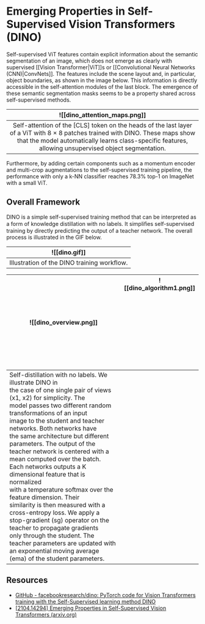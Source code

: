 # Emerging Properties in Self-Supervised Vision Transformers (DINO)

Self-supervised ViT features contain explicit information about the semantic segmentation of an image, which does not emerge as clearly with supervised [[Vision Transformer|ViT]]s or [[Convolutional Neural Networks (CNN)|ConvNets]]. The features include the scene layout and, in particular, object boundaries, as shown in the image below. This information is directly accessible in the self-attention modules of the last block. The emergence of these semantic segmentation masks seems to be a property shared across self-supervised methods.

|                                                                                                      ![[dino_attention_maps.png]]                                                                                                       |
| :-------------------------------------------------------------------------------------------------------------------------------------------------------------------------------------------------------------------------------------: |
| Self-attention of the [CLS] token on the heads of the last layer of a ViT with 8 × 8 patches trained with DINO. These maps show that the model automatically learns class-specific features, allowing unsupervised object segmentation. |

Furthermore, by adding certain components such as a momentum encoder and multi-crop augmentations to the self-supervised training pipeline, the performance with only a k-NN classifier reaches 78.3% top-1 on ImageNet with a small ViT.

## Overall Framework

DINO is a simple self-supervised training method that can be interpreted as a form of knowledge distillation with no labels. It simpliﬁes self-supervised training by directly predicting the output of a teacher network. The overall process is illustrated in the GIF below.

|                ![[dino.gif]]                |
|:-------------------------------------------:|
| Illustration of the DINO training workflow. |

| ![[dino_overview.png]]                                                                                                                                                                                                                                                                                                                                                                                                                                                                                                                                                                                                                                                                                                                                                                                                       | ![[dino_algorithm1.png]]<br><br><br><br><br><br><br><br><br><br><br> |
| ---------------------------------------------------------------------------------------------------------------------------------------------------------------------------------------------------------------------------------------------------------------------------------------------------------------------------------------------------------------------------------------------------------------------------------------------------------------------------------------------------------------------------------------------------------------------------------------------------------------------------------------------------------------------------------------------------------------------------------------------------------------------------------------------------------------------------- | -------------------------------------------------------------------- |
| Self-distillation with no labels. We illustrate DINO in<br>the case of one single pair of views (x1, x2) for simplicity. The<br>model passes two different random transformations of an input<br>image to the student and teacher networks. Both networks have<br>the same architecture but different parameters. The output of the<br>teacher network is centered with a mean computed over the batch.<br>Each networks outputs a K dimensional feature that is normalized<br>with a temperature softmax over the feature dimension. Their<br>similarity is then measured with a cross-entropy loss. We apply a<br>stop-gradient (sg) operator on the teacher to propagate gradients<br>only through the student. The teacher parameters are updated with<br>an exponential moving average (ema) of the student parameters. |                                                                      |




## Resources

- [GitHub - facebookresearch/dino: PyTorch code for Vision Transformers training with the Self-Supervised learning method DINO](https://github.com/facebookresearch/dino?tab=readme-ov-file)
- [[2104.14294] Emerging Properties in Self-Supervised Vision Transformers (arxiv.org)](https://arxiv.org/abs/2104.14294)
